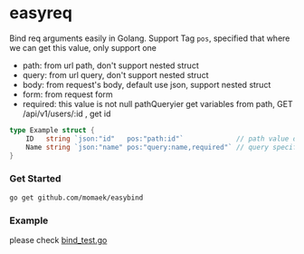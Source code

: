 # easyreq
Bind req arguments easily in Golang.
Support Tag `pos`, specified that where we can get this value, only support one
- path: from url path, don't support nested struct
- query: from url query, don't support nested struct
- body: from request's body, default use json, support nested struct
- form: from request form
- required: this value is not null
pathQueryier get variables from path, GET /api/v1/users/:id , get id

```go
type Example struct {
	ID   string `json:"id"   pos:"path:id"`             // path value default is required
	Name string `json:"name" pos:"query:name,required"` // query specified that get
}
```

### Get Started

```
go get github.com/momaek/easybind
```

### Example

please check [bind\_test.go](bind_test.go)
